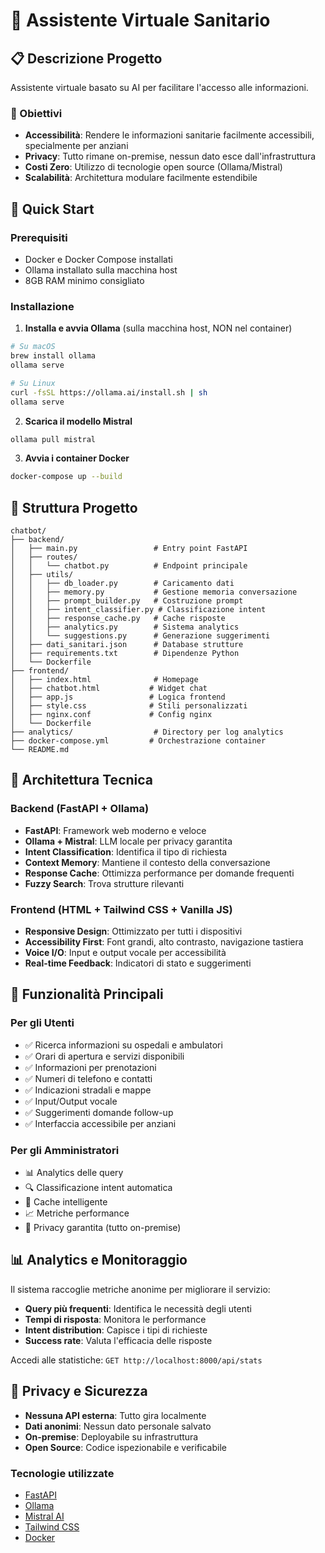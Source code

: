 # 🏥 Assistente Virtuale Sanitario

## 📋 Descrizione Progetto

Assistente virtuale basato su AI per facilitare l'accesso alle informazioni.

### 🎯 Obiettivi
- **Accessibilità**: Rendere le informazioni sanitarie facilmente accessibili, specialmente per anziani
- **Privacy**: Tutto rimane on-premise, nessun dato esce dall'infrastruttura
- **Costi Zero**: Utilizzo di tecnologie open source (Ollama/Mistral)
- **Scalabilità**: Architettura modulare facilmente estendibile

## 🚀 Quick Start

### Prerequisiti
- Docker e Docker Compose installati
- Ollama installato sulla macchina host
- 8GB RAM minimo consigliato

### Installazione


1. **Installa e avvia Ollama** (sulla macchina host, NON nel container)
```bash
# Su macOS
brew install ollama
ollama serve

# Su Linux
curl -fsSL https://ollama.ai/install.sh | sh
ollama serve
```

2. **Scarica il modello Mistral**
```bash
ollama pull mistral
```

3. **Avvia i container Docker**
```bash
docker-compose up --build
```


## 📁 Struttura Progetto

```
chatbot/
├── backend/
│   ├── main.py                 # Entry point FastAPI
│   ├── routes/
│   │   └── chatbot.py          # Endpoint principale
│   ├── utils/
│   │   ├── db_loader.py        # Caricamento dati
│   │   ├── memory.py           # Gestione memoria conversazione
│   │   ├── prompt_builder.py   # Costruzione prompt
│   │   ├── intent_classifier.py # Classificazione intent
│   │   ├── response_cache.py   # Cache risposte
│   │   ├── analytics.py        # Sistema analytics
│   │   └── suggestions.py      # Generazione suggerimenti
│   ├── dati_sanitari.json      # Database strutture
│   ├── requirements.txt        # Dipendenze Python
│   └── Dockerfile
├── frontend/
│   ├── index.html              # Homepage
│   ├── chatbot.html           # Widget chat
│   ├── app.js                 # Logica frontend
│   ├── style.css              # Stili personalizzati
│   ├── nginx.conf             # Config nginx
│   └── Dockerfile
├── analytics/                  # Directory per log analytics
├── docker-compose.yml         # Orchestrazione container
└── README.md
```

## 🔧 Architettura Tecnica

### Backend (FastAPI + Ollama)
- **FastAPI**: Framework web moderno e veloce
- **Ollama + Mistral**: LLM locale per privacy garantita
- **Intent Classification**: Identifica il tipo di richiesta
- **Context Memory**: Mantiene il contesto della conversazione
- **Response Cache**: Ottimizza performance per domande frequenti
- **Fuzzy Search**: Trova strutture rilevanti

### Frontend (HTML + Tailwind CSS + Vanilla JS)
- **Responsive Design**: Ottimizzato per tutti i dispositivi
- **Accessibility First**: Font grandi, alto contrasto, navigazione tastiera
- **Voice I/O**: Input e output vocale per accessibilità
- **Real-time Feedback**: Indicatori di stato e suggerimenti

## 🌟 Funzionalità Principali

### Per gli Utenti
- ✅ Ricerca informazioni su ospedali e ambulatori
- ✅ Orari di apertura e servizi disponibili
- ✅ Informazioni per prenotazioni
- ✅ Numeri di telefono e contatti
- ✅ Indicazioni stradali e mappe
- ✅ Input/Output vocale
- ✅ Suggerimenti domande follow-up
- ✅ Interfaccia accessibile per anziani

### Per gli Amministratori
- 📊 Analytics delle query
- 🔍 Classificazione intent automatica
- 💾 Cache intelligente
- 📈 Metriche performance
- 🔐 Privacy garantita (tutto on-premise)

## 📊 Analytics e Monitoraggio

Il sistema raccoglie metriche anonime per migliorare il servizio:

- **Query più frequenti**: Identifica le necessità degli utenti
- **Tempi di risposta**: Monitora le performance
- **Intent distribution**: Capisce i tipi di richieste
- **Success rate**: Valuta l'efficacia delle risposte

Accedi alle statistiche: `GET http://localhost:8000/api/stats`

## 🔐 Privacy e Sicurezza

- **Nessuna API esterna**: Tutto gira localmente
- **Dati anonimi**: Nessun dato personale salvato
- **On-premise**: Deployabile su infrastruttura
- **Open Source**: Codice ispezionabile e verificabile


### Tecnologie utilizzate
- [FastAPI](https://fastapi.tiangolo.com/)
- [Ollama](https://ollama.ai/)
- [Mistral AI](https://mistral.ai/)
- [Tailwind CSS](https://tailwindcss.com/)
- [Docker](https://www.docker.com/)
